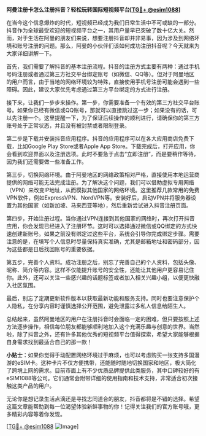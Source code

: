 **阿曼注册卡怎么注册抖音？轻松玩转国际短视频平台[[TG💪+ @esim1088](https://t.me/s/esim1088)]**

在当今这个信息爆炸的时代，短视频已经成为我们日常生活中不可或缺的一部分。抖音作为全球最受欢迎的短视频平台之一，其用户量早已突破了数十亿大关。然而，对于生活在阿曼的朋友们来说，想要注册抖音却并非易事，因为涉及到网络环境和账号注册的问题。那么，阿曼的小伙伴们该如何成功注册抖音呢？今天就来为大家详细讲解一下。

首先，我们需要了解抖音的基本注册流程。抖音的注册方式主要有两种：通过手机号码注册或者通过第三方社交平台绑定账号（如微信、QQ等）。但对于阿曼地区的用户而言，由于当地的网络环境较为特殊，直接使用手机号注册可能会遇到一些障碍。因此，建议大家优先考虑通过第三方平台绑定的方式进行注册。

接下来，让我们一步步来操作。第一步，你需要准备一个有效的第三方社交平台账号。如果你已经有微信或QQ账号，那就可以直接跳过这一步；如果没有的话，可以先注册一个。这里提醒一下，为了保证后续操作的顺利进行，请确保你的第三方账号处于正常状态，并且没有被封禁或者限制登录。

第二步是下载并安装抖音应用程序。抖音的应用程序可以在各大应用商店免费下载，比如Google Play Store或者Apple App Store。下载完成后，打开应用，你会看到欢迎界面以及注册选项。此时不要急于点击“立即注册”，而是要稍作等待，因为我们还需要做一些准备工作。

第三步，切换网络环境。由于阿曼地区的网络政策相对严格，直接使用本地运营商提供的网络可能无法完成注册。为了解决这个问题，我们可以借助虚拟专用网络（VPN）来改变IP地址，从而模拟其他国家的网络环境。这里推荐几款常用的免费VPN软件，例如ExpressVPN、NordVPN等。安装好后，启动VPN并将服务器设置为其他国家（如新加坡、马来西亚等地），然后重新尝试进入抖音注册页面。

第四步，开始注册过程。当你通过VPN连接到其他国家的网络时，再次打开抖音应用，你会发现已经进入了注册环节。这时可以选择通过微信或QQ绑定的方式快速创建新账号。如果之前没有绑定过这些平台，系统会引导你完成绑定步骤。需要注意的是，在填写个人信息时尽量保持真实准确，尤其是邮箱地址和密码部分，因为这些都是日后找回账号的重要依据。

第五步，完善个人资料。成功注册之后，别忘了完善自己的个人资料，包括头像、昵称、简介等内容。这样不仅能提升账号的安全性，还能让其他用户更容易记住你。此外，还可以关注一些感兴趣的话题标签或者加入相关兴趣小组，以便更快融入社区氛围。

最后，别忘了定期更新软件版本以获取最新功能和服务支持。同时也要注意保护个人隐私，在分享内容时谨慎选择公开范围，避免泄露过多私人信息给陌生人。

总结起来，虽然阿曼地区的用户在注册抖音时会面临一定的困难，但只要按照上述方法逐步操作，相信每位朋友都能够顺利地加入这个充满乐趣与创意的世界。当然啦，除了抖音之外，还有许多其他优秀的短视频平台值得探索，希望大家能够根据自身需求找到最适合自己的那一款！

**小贴士**：如果你觉得手动配置网络环境过于麻烦，也可以考虑购买一张支持多国漫游的eSIM卡。这种卡片不仅方便携带，还能随时随地切换国家和地区，极大简化了跨境上网的需求。目前市面上有不少优质品牌提供此类服务，其中口碑较好的有eSIM1088等公司。它们通常会附带详细的使用指南和技术支持，非常适合初次接触这类产品的用户。

无论你是想记录生活点滴还是寻找志同道合的朋友，抖音都将是不错的选择。希望这篇文章能帮助到每一位渴望体验新鲜事物的你！记得关注我们的官方账号哦，更多精彩内容等着你发现。

[[TG💪+ @esim1088](https://t.me/s/esim1088) ![Image](https://i.postimg.cc/4NQfJmqS/Snipaste-2025-05-13-00-14-12.png)]